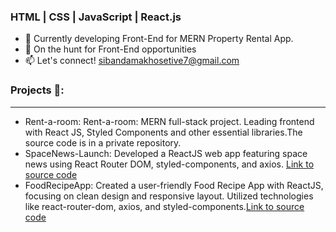 ### HTML | CSS | JavaScript | React.js
* 🌱 Currently developing Front-End for MERN Property Rental App.
* 💼 On the hunt for Front-End opportunities
* 📫 Let's connect! sibandamakhosetive7@gmail.com

### Projects 🌟:
--------------------------------------------------------------------------------------------------------------------------------------------------------------------
* Rent-a-room: Rent-a-room: MERN full-stack project. Leading frontend with React JS, Styled Components and other essential libraries.The source code is in a private repository.
* SpaceNews-Launch: Developed a ReactJS web app featuring space news using React Router DOM, styled-components, and axios. [Link to source code](https://github.com/Makhosetive7/SpaceNews-Launch)
* FoodRecipeApp: Created a user-friendly Food Recipe App with ReactJS, focusing on clean design and responsive layout. Utilized technologies like react-router-dom, axios, and styled-components.[Link to source code](https://github.com/Makhosetive7/react-recipe-app)

